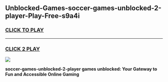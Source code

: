 
## Unblocked-Games-soccer-games-unblocked-2-player-Play-Free-s9a4i
<h3>
<a href="https://premium76.site?title=soccer-games-unblocked-2-player&ref=10A">CLICK TO PLAY</a></h3>
<hr>

<h3>
<a href="https://premium76.site?title=soccer-games-unblocked-2-player&ref=10A">CLICK 2 PLAY</a>
  
</h3>

<a href="https://premium76.site?title=soccer-games-unblocked-2-player&ref=10A"><img src="https://clearcache.store/games.png"></a>


**soccer-games-unblocked-2-player games unblocked: Your Gateway to Fun and Accessible Online Gaming**
